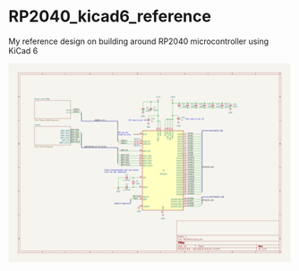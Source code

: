# RP2040_kicad6_reference
My reference design on building around RP2040 microcontroller using KiCad 6

![Schematic drawing](https://raw.githubusercontent.com/Wa1tee/RP2040_kicad6_reference/main/image.png)
